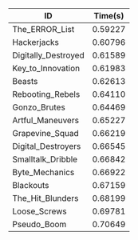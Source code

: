 |ID|Time(s)|
|-|-|
|The_ERROR_List|0.59227|
|Hackerjacks|0.60796|
|Digitally_Destroyed|0.61589|
|Key_to_Innovation|0.61983|
|Beasts|0.62613|
|Rebooting_Rebels|0.64110|
|Gonzo_Brutes|0.64469|
|Artful_Maneuvers|0.65227|
|Grapevine_Squad|0.66219|
|Digital_Destroyers|0.66545|
|Smalltalk_Dribble|0.66842|
|Byte_Mechanics|0.66922|
|Blackouts|0.67159|
|The_Hit_Blunders|0.68199|
|Loose_Screws|0.69781|
|Pseudo_Boom|0.70649|
